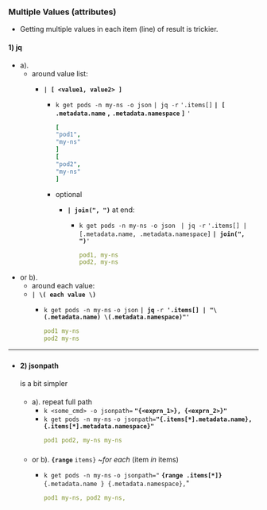 
### Multiple Values (attributes)

- Getting multiple values in each item (line) of result is trickier.
#### 1) jq
- a).
    - around value list:
        - **`| [ <value1, value2> ] `** 

            - `k get pods -n my-ns -o json` `| jq -r` `'.items[]` **`| [` `.metadata.name` `,` `.metadata.namespace` `]`** `'`
                ```yaml
                [
                "pod1",
                "my-ns"
                ]
                [
                "pod2",
                "my-ns"
                ]
                ```
            - optional
                - **`| join(", ")`**  at end:
                
                    -   `k get pods -n my-ns -o json ` `| jq -r` `'.items[] | [.metadata.name, .metadata.namespace]` **`| join(", ")`**`'`

                        ```yaml
                        pod1, my-ns
                        pod2, my-ns
                        ```
- or b).
    - around each value:
    - **`| \( each value \) `** 
        - `k get pods -n my-ns` `-o json` **`| jq`** `-r `**`'.items[] | "\(.metadata.name) \(.metadata.namespace)"'`**
            

            ```yaml
            pod1 my-ns
            pod2 my-ns
            ```
---

##### 
- #### 2) jsonpath

    is a bit simpler

    ####
    - a). repeat full path 
        - `k <some_cmd> -o jsonpath=` **`"{<exprn_1>}, {<exprn_2>}"`**
        - `k get pods -n my-ns` `-o jsonpath=`**`"{.items[*].metadata.name}, {.items[*].metadata.namespace}"`**
            ```yaml
            pod1 pod2, my-ns my-ns
            ```
    ###
    - or b). **`{range`** `items}` ~_for each_ (item _in_ items)
    
        -  `k get pods -n my-ns` `-o jsonpath="` **`{range .items[*]}`**`{.metadata.name } {.metadata.namespace},`"
            ```yaml
            pod1 my-ns, pod2 my-ns, 
            ```
        

